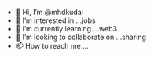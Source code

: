 - 👋 Hi, I’m @mhdkudai
- 👀 I’m interested in ...jobs
- 🌱 I’m currently learning ...web3
- 💞️ I’m looking to collaborate on ...sharing
- 📫 How to reach me ...

<!---
mhdkudai/mhdkudai is a ✨ special ✨ repository because its `README.md` (this file) appears on your GitHub profile.
You can click the Preview link to take a look at your changes.
--->

